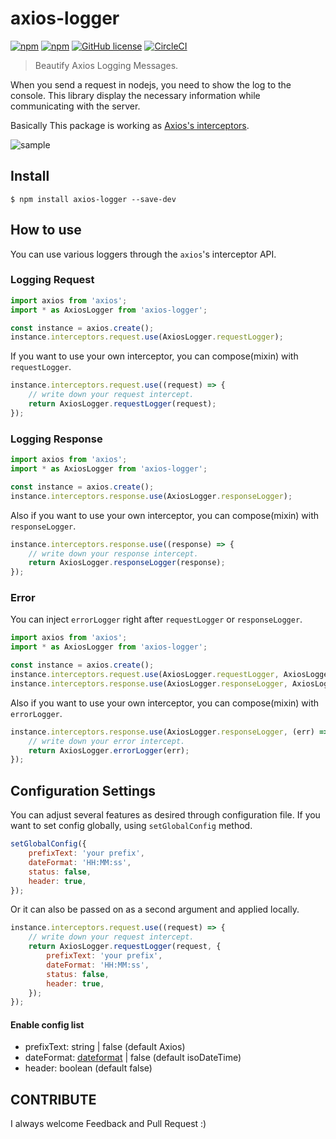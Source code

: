# axios-logger

[![npm](https://img.shields.io/npm/v/axios-logger.svg)](https://www.npmjs.com/package/axios-logger)
[![npm](https://img.shields.io/npm/dm/axios-logger.svg)](https://www.npmjs.com/package/axios-logger)
[![GitHub license](https://img.shields.io/github/license/hg-pyun/axios-logger.svg)](https://github.com/hg-pyun/axios-logger/blob/master/LICENSE)
[![CircleCI](https://circleci.com/gh/hg-pyun/axios-logger/tree/master.svg?style=svg)](https://circleci.com/gh/hg-pyun/axios-logger/tree/master)

> Beautify Axios Logging Messages.

When you send a request in nodejs, you need to show the log to the console.
This library display the necessary information while communicating with the server.

Basically This package is working as [Axios's interceptors](https://github.com/axios/axios#interceptors).

![sample](https://user-images.githubusercontent.com/10627668/41816761-1700b662-77c8-11e8-80d4-7d223169364a.png)

## Install

```
$ npm install axios-logger --save-dev
```

## How to use

You can use various loggers through the `axios`'s interceptor API.

### Logging Request

```javascript
import axios from 'axios';
import * as AxiosLogger from 'axios-logger';

const instance = axios.create();
instance.interceptors.request.use(AxiosLogger.requestLogger);
```

If you want to use your own interceptor, you can compose(mixin) with `requestLogger`.

```javascript
instance.interceptors.request.use((request) => {
    // write down your request intercept.
    return AxiosLogger.requestLogger(request);
});
```

### Logging Response

```javascript
import axios from 'axios';
import * as AxiosLogger from 'axios-logger';

const instance = axios.create();
instance.interceptors.response.use(AxiosLogger.responseLogger);
```

Also if you want to use your own interceptor, you can compose(mixin) with `responseLogger`.

```javascript
instance.interceptors.response.use((response) => {
    // write down your response intercept.
    return AxiosLogger.responseLogger(response);
});
```

### Error

You can inject `errorLogger` right after `requestLogger` or `responseLogger`.

```javascript
import axios from 'axios';
import * as AxiosLogger from 'axios-logger';

const instance = axios.create();
instance.interceptors.request.use(AxiosLogger.requestLogger, AxiosLogger.errorLogger);
instance.interceptors.response.use(AxiosLogger.responseLogger, AxiosLogger.errorLogger);
```

Also if you want to use your own interceptor, you can compose(mixin) with `errorLogger`.

```javascript
instance.interceptors.response.use(AxiosLogger.responseLogger, (err) => {
    // write down your error intercept.
    return AxiosLogger.errorLogger(err);
});
```

## Configuration Settings

You can adjust several features as desired through configuration file.
If you want to set config globally, using `setGlobalConfig` method.

```javascript
setGlobalConfig({
    prefixText: 'your prefix',
    dateFormat: 'HH:MM:ss',
    status: false,
    header: true,
});
```

Or it can also be passed on as a second argument and applied locally.

```javascript
instance.interceptors.request.use((request) => {
    // write down your request intercept.
    return AxiosLogger.requestLogger(request, {
        prefixText: 'your prefix',
        dateFormat: 'HH:MM:ss',
        status: false,
        header: true,
    });
});
```

#### Enable config list

-   prefixText: string | false (default Axios)
-   dateFormat: [dateformat](https://github.com/felixge/node-dateformat) | false (default isoDateTime)
-   header: boolean (default false)

## CONTRIBUTE

I always welcome Feedback and Pull Request :)
